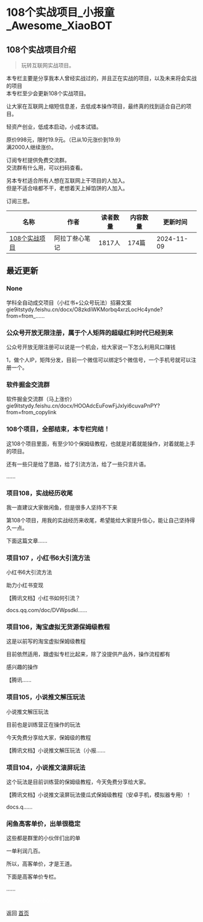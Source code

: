 # 108个实战项目_小报童_Awesome_XiaoBOT

## 108个实战项目介绍
> 玩转互联网实战项目。    
    
本专栏主要是分享我本人曾经实战过的，并且正在实战的项目，以及未来将会实战的项目    
本专栏至少会更新108个实战项目。    
    
让大家在互联网上缩短信息差，去低成本操作项目，最终真的找到适合自己的项目。    
    
轻资产创业，低成本启动，小成本试错。    
    
原价998元，限时19.9元。（已从10元涨价到19.9）    
满2000人继续涨价。    
    
订阅专栏提供免费交流群。    
交流群有什么用，可以扫码查看。    
    
另本专栏适合所有人想在互联网上干项目的人加入。    
但是不适合啥都不干，老想着天上掉馅饼的人加入。    
    
订阅三思。  
  


|名称|作者|读者数量|内容数量|更新时间|
|---|---|---|---|---|
|[108个实战项目](https://xiaobot.net/p/shizhan?refer=0b133df9-27dc-423b-8101-639049001c13)|阿拉丁叁心笔记|1817人|174篇|2024-11-09|

## 最近更新
### None

学科全自动成交项目（小红书+公众号玩法）招募文案gie9itstydy.feishu.cn/docx/O8zkdiWKMorbq4xrzLocHc4ynde?from=from_......

### 公众号开放无限注册，属于个人矩阵的超级红利时代已经到来

公众号开放无限注册可以说是一个机会，给大家说一下怎么利用风口赚钱

1，做个人IP，矩阵分发，目前一个微信可以绑定5个微信号，一个手机号就可以注册一个。

### 软件掘金交流群

软件掘金交流群（马上涨价）gie9itstydy.feishu.cn/docx/HOOAdcEuFowFjJxIyi6cuvaPnPY?from=from_copylink

### 108个项目，全部结束，本专栏完结！

这108个项目里面，有至少10个保姆级教程，也就是对着就能操作，对着就能上手的项目。

还有一些只是给了思路，给了引流方法，给了一些只言片语。

......

### 项目108，实战经历收尾

我一直建议大家做闲鱼，但是很多人坚持不下来

第108个项目，用我的实战经历来收尾，希望能给大家提升信心，能让自己坚持得久一点。

下面这篇文章......

### 项目107 ，小红书6大引流方法

小红书6大引流方法

助力小红书变现

【腾讯文档】小红书如何引流？

docs.qq.com/doc/DVWpsdkl......

### 项目106，淘宝虚拟无货源保姆级教程

这是以前写的淘宝虚拟保姆级教程

目前依然适用，跟虚拟专栏比起来，除了没提供产品外，操作流程都有

感兴趣的操作

【腾讯......

### 项目105，小说推文解压玩法

小说推文解压玩法

目前也是训练营正在操作的玩法

今天免费分享给大家，保姆级的教程

【腾讯文档】小说推文解压玩法（小报......

### 项目104，小说推文滚屏玩法

这个玩法是目前训练营的保姆级教程，今天免费分享给大家。

【腾讯文档】小说推文滚屏玩法傻瓜式保姆级教程（安卓手机，模拟器专用）！

docs.q......

### 闲鱼高客单价，出单很稳定

这些都是群里的小伙伴们出的单

一单利润几百。

所以，高客单价，才是王道。

下面是高客单价专栏。

......


<a href="https://github.com/Reno9527/awesome-xiaobot" style="color: white; text-decoration: none;">awesome-xiaobot</a>

返回 [首页](../README.md)
